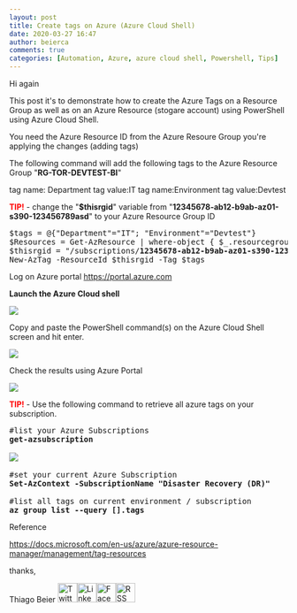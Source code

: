 ```yaml
---
layout: post
title: Create tags on Azure (Azure Cloud Shell)
date: 2020-03-27 16:47
author: beierca
comments: true
categories: [Automation, Azure, azure cloud shell, Powershell, Tips]
---
```

Hi again

This post it's to demonstrate how to create the Azure Tags on a Resource Group as well as on an Azure Resource (stogare account) using PowerShell using Azure Cloud Shell.

You need the Azure Resource ID from the Azure Resoure Group you're applying the changes (adding tags)

The following command will add the following tags to the Azure Resource Group "<strong>RG-TOR-DEVTEST-BI</strong>"

tag name: Department
tag value:IT
tag name:Environment
tag value:Devtest

<strong><span style="color:#ff0000;">TIP!</span></strong> - change the "<strong>$thisrgid</strong>" variable from "<strong>12345678-ab12-b9ab-az01-s390-123456789asd</strong>" to your Azure Resource Group ID
<pre>$tags = @{"Department"="IT"; "Environment"="Devtest"}
$Resources = Get-AzResource | where-object { $_.resourcegroupname -eq "RG-TOR-DEVTEST-BI"}
$thisrgid = "/subscriptions/<strong>12345678-ab12-b9ab-az01-s390-123456789asd</strong>/resourceGroups/RG-TOR-DEVTEST-BI"
New-AzTag -ResourceId $thisrgid -Tag $tags</pre>
Log on Azure portal <a href="https://portal.azure.com">https://portal.azure.com</a>

<strong>Launch the Azure Cloud shell</strong>

<img src="https://thiagobeierblog.blob.core.windows.net/posts/o365/tips/120.png" />

Copy and paste the PowerShell command(s) on the Azure Cloud Shell screen and hit enter.

<img src="https://thiagobeierblog.blob.core.windows.net/posts/o365/tips/89.png" />

Check the results using Azure Portal

<img src="https://thiagobeierblog.blob.core.windows.net/posts/o365/tips/121.png" />

<span style="color:#ff0000;"><strong>TIP!</strong></span> - Use the following command to retrieve all azure tags on your subscription.
<pre>#list your Azure Subscriptions
<strong>get-azsubscription</strong>

<img src="https://thiagobeierblog.blob.core.windows.net/posts/o365/tips/122.png" />

#set your current Azure Subscription 
<strong>Set-AzContext -SubscriptionName "Disaster Recovery (DR)"</strong>

#list all tags on current environment / subscription
<strong>az group list --query [].tags</strong></pre>
Reference

<a href="https://docs.microsoft.com/en-us/azure/azure-resource-manager/management/tag-resources">https://docs.microsoft.com/en-us/azure/azure-resource-manager/management/tag-resources</a>

thanks,

Thiago Beier
<a href="https://twitter.com/thiagobeier"><img title="Twitter" src="https://socialmediawidgets.files.wordpress.com/2014/03/twitter1.png" alt="Twitter" width="35" height="35" /></a><a href="https://www.linkedin.com/in/tbeier/"><img title="LinkedIn" src="https://socialmediawidgets.files.wordpress.com/2014/03/linkedin1.png" alt="LinkedIn" width="35" height="35" /></a><a href="https://www.facebook.com/TheBeier/"><img title="Facebook" src="https://socialmediawidgets.files.wordpress.com/2014/03/facebook1.png" alt="Facebook" width="35" height="35" /></a><a href="https://thiagobeier.wordpress.com/feed/"><img title="RSS" src="https://socialmediawidgets.files.wordpress.com/2014/03/rss1.png" alt="RSS" width="35" height="35" /></a>

